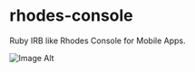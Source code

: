 rhodes-console
==============
Ruby IRB like Rhodes Console for Mobile Apps.


![Image Alt](https://raw.github.com/surendrans/rhodes-console/master/public/images/screenshots/console_new.png)
